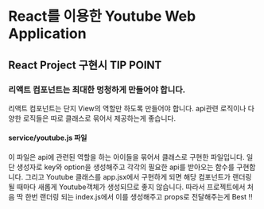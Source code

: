 # React를 이용한 Youtube Web Application

## React Project 구현시 TIP POINT

### 리액트 컴포넌트는 최대한 멍청하게 만들어야 합니다.

리액트 컴포넌트는 단지 View의 역할만 하도록 만들어야 합니다.
api관련 로직이나 다양한 로직들은 따로 클래스로 묶어서 제공하는게 좋습니다.

#### service/youtube.js 파일

이 파일은 api에 관련된 역할을 하는 아이들을 묶어서 클래스로 구현한 파일입니다.
일단 생성자로 key와 option을 생성해주고 각각의 필요한 api를 받아오는 함수를 구현합니다.
그리고 Youtube 클래스를 app.jsx에서 구현하게 되면 해당 컴포넌트가 랜더링 될 때마다 새롭게 Youtube객체가 생성되므로
좋지 않습니다. 따라서 프로젝트에서 처음 딱 한번 랜더링 되는 index.js에서 이를 생성해주고 props로 전달해주는게 Best !!
